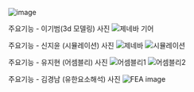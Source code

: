 ![image](https://github.com/user-attachments/assets/b55bf7e9-0e1e-420e-ad24-b27cd66f87e3)

주요기능 - 이기범(3d 모델링) 사진
![제네바 기어](https://github.com/user-attachments/assets/e1749fd2-c6a2-409c-94c0-d84965e0ad0e)

주요기능 - 신지윤 (시뮬레이션) 사진
![제네바](https://github.com/user-attachments/assets/f2016044-9d49-4693-a2bd-1745ac4fd0df)
![시뮬레이션](https://github.com/user-attachments/assets/36377c8a-eb7f-49cb-bbc4-3f9fde1bec3d)

주요기능 - 유지현 (어셈블리) 사진
![어셈블리1](https://github.com/user-attachments/assets/6d3a9c39-30d8-4c55-ac66-6266d30ab873)
![어셈블리2](https://github.com/user-attachments/assets/3f730b20-0600-475a-a33d-7ad50c2c6619)

주요기능 - 김경남 (유한요소해석) 사진
![FEA image](https://github.com/user-attachments/assets/8f73dd4d-62d6-4e0b-b603-1bbb1b1d8b29)
